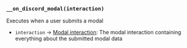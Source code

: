 ### `__on_discord_modal(interaction)`

Executes when a user submits a modal

* `interaction` -> [Modal interaction](/values/interactions/modal-interaction.md): The modal interaction containing everything about the submitted modal data